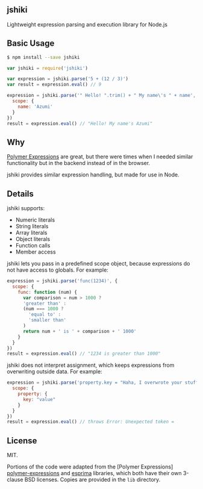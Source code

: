 ## jshiki

Lightweight expression parsing and execution library for Node.js

## Basic Usage

```bash
$ npm install --save jshiki
```

```javascript
var jshiki = require('jshiki')

var expression = jshiki.parse('5 + (12 / 3)')
var result = expression.eval() // 9

expression = jshiki.parse('" Hello! ".trim() + " My name\'s " + name', {
  scope: {
    name: 'Azumi'
  }
})
result = expression.eval() // "Hello! My name's Azumi"
```

## Why

[Polymer Expressions][polymer-expressions] are great, but there were times when
I needed similar functionality but in the backend instead of in the browser.

jshiki provides similar expression handling, but made for use in Node.

## Details

jshiki supports:

- Numeric literals
- String literals
- Array literals
- Object literals
- Function calls
- Member access

jshiki lets you pass in a predefined scope object, because expressions do not
have access to globals. For example:

```javascript
expression = jshiki.parse('func(1234)', {
  scope: {
    func: function (num) {
      var comparison = num > 1000 ?
      'greater than' :
      (num === 1000 ?
        'equal to' :
        'smaller than'
      )
      return num + ' is ' + comparison + ' 1000'
    }
  }
})
result = expression.eval() // "1234 is greater than 1000"
```

jshiki does not interpret assignment, which keeps expressions from overwriting
outside data. For example:

```javascript
expression = jshiki.parse('property.key = "Haha, I overwrote your stuff!"', {
  scope: {
    property: {
      key: "value"
    }
  }
})
result = expression.eval() // throws Error: Unexpected token =
```

## License

MIT.

Portions of the code were adapted from the [Polymer Expressions]
[polymer-expressions] and [esprima][esprima] libraries, which both have their
own 3-clause BSD licenses. Copies are provided in the `lib` directory.

[polymer-expressions]: https://github.com/Polymer/polymer-expressions
[esprima]: https://github.com/jquery/esprima
